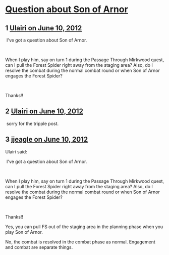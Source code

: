 # [Question about Son of Arnor](https://community.fantasyflightgames.com/topic/65767-question-about-son-of-arnor/)

## 1 [Ulairi on June 10, 2012](https://community.fantasyflightgames.com/topic/65767-question-about-son-of-arnor/?do=findComment&comment=642532)

 I've got a question about Son of Arnor.

 

When I play him, say on turn 1 during the Passage Through Mirkwood quest, can I pull the Forest Spider right away from the staging area? Also, do I resolve the combat during the normal combat round or when Son of Arnor engages the Forest Spider?

 

Thanks!!

## 2 [Ulairi on June 10, 2012](https://community.fantasyflightgames.com/topic/65767-question-about-son-of-arnor/?do=findComment&comment=642538)

 sorry for the tripple post. 

## 3 [jjeagle on June 10, 2012](https://community.fantasyflightgames.com/topic/65767-question-about-son-of-arnor/?do=findComment&comment=642609)

Ulairi said:

 I've got a question about Son of Arnor.

 

When I play him, say on turn 1 during the Passage Through Mirkwood quest, can I pull the Forest Spider right away from the staging area? Also, do I resolve the combat during the normal combat round or when Son of Arnor engages the Forest Spider?

 

Thanks!!



Yes, you can pull FS out of the staging area in the planning phase when you play Son of Arnor.

No, the combat is resolved in the combat phase as normal. Engagement and combat are separate things.

